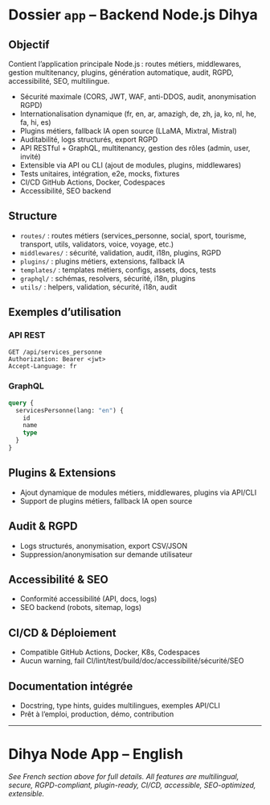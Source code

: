 # Dossier `app` – Backend Node.js Dihya

## Objectif
Contient l’application principale Node.js : routes métiers, middlewares, gestion multitenancy, plugins, génération automatique, audit, RGPD, accessibilité, SEO, multilingue.

- Sécurité maximale (CORS, JWT, WAF, anti-DDOS, audit, anonymisation RGPD)
- Internationalisation dynamique (fr, en, ar, amazigh, de, zh, ja, ko, nl, he, fa, hi, es)
- Plugins métiers, fallback IA open source (LLaMA, Mixtral, Mistral)
- Auditabilité, logs structurés, export RGPD
- API RESTful + GraphQL, multitenancy, gestion des rôles (admin, user, invité)
- Extensible via API ou CLI (ajout de modules, plugins, middlewares)
- Tests unitaires, intégration, e2e, mocks, fixtures
- CI/CD GitHub Actions, Docker, Codespaces
- Accessibilité, SEO backend

## Structure
- `routes/` : routes métiers (services_personne, social, sport, tourisme, transport, utils, validators, voice, voyage, etc.)
- `middlewares/` : sécurité, validation, audit, i18n, plugins, RGPD
- `plugins/` : plugins métiers, extensions, fallback IA
- `templates/` : templates métiers, configs, assets, docs, tests
- `graphql/` : schémas, resolvers, sécurité, i18n, plugins
- `utils/` : helpers, validation, sécurité, i18n, audit

## Exemples d’utilisation

### API REST
```http
GET /api/services_personne
Authorization: Bearer <jwt>
Accept-Language: fr
```

### GraphQL
```graphql
query {
  servicesPersonne(lang: "en") {
    id
    name
    type
  }
}
```

## Plugins & Extensions
- Ajout dynamique de modules métiers, middlewares, plugins via API/CLI
- Support de plugins métiers, fallback IA open source

## Audit & RGPD
- Logs structurés, anonymisation, export CSV/JSON
- Suppression/anonymisation sur demande utilisateur

## Accessibilité & SEO
- Conformité accessibilité (API, docs, logs)
- SEO backend (robots, sitemap, logs)

## CI/CD & Déploiement
- Compatible GitHub Actions, Docker, K8s, Codespaces
- Aucun warning, fail CI/lint/test/build/doc/accessibilité/sécurité/SEO

## Documentation intégrée
- Docstring, type hints, guides multilingues, exemples API/CLI
- Prêt à l’emploi, production, démo, contribution

---

# Dihya Node App – English

*See French section above for full details. All features are multilingual, secure, RGPD-compliant, plugin-ready, CI/CD, accessible, SEO-optimized, extensible.*
